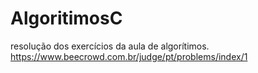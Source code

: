 # AlgoritimosC
resolução dos exercícios da aula de algorítimos.
https://www.beecrowd.com.br/judge/pt/problems/index/1
